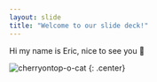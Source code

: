 ```yaml
---
layout: slide
title: "Welcome to our slide deck!"
---
```


Hi my name is Eric, nice to see you 🚀

![cherryontop-o-cat](https://octodex.github.com/images/cherryontop-o-cat.png)
{: .center}
